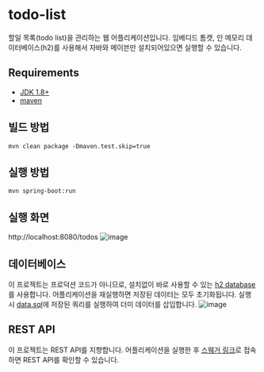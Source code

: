 # todo-list
할일 목록(todo list)을 관리하는 웹 어플리케이션입니다.
임베디드 톰캣, 인 메모리 데이터베이스(h2)를 사용해서 자바와 메이븐만 설치되어있으면 실행할 수 있습니다.

## Requirements
- [JDK 1.8+](https://www.oracle.com/technetwork/java/javase/downloads/jdk8-downloads-2133151.html)
- [maven](https://maven.apache.org)

## 빌드 방법
```
mvn clean package -Dmaven.test.skip=true
```

## 실행 방법
```
mvn spring-boot:run
```

## 실행 화면
http://localhost:8080/todos
![image](https://user-images.githubusercontent.com/12438898/52912007-c5951d80-32ee-11e9-916c-39c83d406096.png)

## 데이터베이스
이 프로젝트는 프로덕션 코드가 아니므로, 설치없이 바로 사용할 수 있는 [h2 database](http://www.h2database.com/html/main.html)를 사용합니다. 어플리케이션을 재실행하면 저장된 데이터는 모두 초기화됩니다. 실행 시 [data.sql](https://github.com/godekdls/todo-list/blob/master/src/main/resources/data.sql)에 저장된 쿼리를 실행하여 더미 데이터를 삽입합니다.
![image](https://user-images.githubusercontent.com/12438898/52914598-b8d3f200-330d-11e9-803f-077837b0ac45.png)

## REST API
이 프로젝트는 REST API를 지향합니다. 어플리케이션을 실행한 후 [스웨거 링크](http://localhost:8080/swagger-ui.html#/to-do-list-controller)로 접속하면 REST API를 확인할 수 있습니다.
